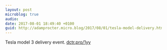 ```yaml
---
layout: post
microblog: true
audio: 
date: 2017-08-01 18:49:40 +0100
guid: http://adamprocter.micro.blog/2017/08/01/tesla-model-delivery.html
---
```

Tesla model 3 delivery event. [dctr.pro/1yy](http://dctr.pro/1yy)
